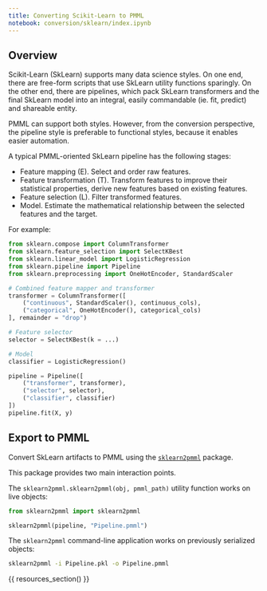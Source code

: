 ```yaml
---
title: Converting Scikit-Learn to PMML
notebook: conversion/sklearn/index.ipynb
---
```


## Overview

Scikit-Learn (SkLearn) supports many data science styles.
On one end, there are free-form scripts that use SkLearn utility functions sparingly.
On the other end, there are pipelines, which pack SkLearn transformers and the final SkLearn model into an integral, easily commandable (ie. fit, predict) and shareable entity.

PMML can support both styles.
However, from the conversion perspective, the pipeline style is preferable to functional styles, because it enables easier automation.

A typical PMML-oriented SkLearn pipeline has the following stages:

* Feature mapping (E). Select and order raw features.
* Feature transformation (T). Transform features to improve their statistical properties, derive new features based on existing features.
* Feature selection (L). Filter transformed features.
* Model. Estimate the mathematical relationship between the selected features and the target.

For example:

```python
from sklearn.compose import ColumnTransformer
from sklearn.feature_selection import SelectKBest
from sklearn.linear_model import LogisticRegression
from sklearn.pipeline import Pipeline
from sklearn.preprocessing import OneHotEncoder, StandardScaler

# Combined feature mapper and transformer
transformer = ColumnTransformer([
	("continuous", StandardScaler(), continuous_cols),
	("categorical", OneHotEncoder(), categorical_cols)
], remainder = "drop")

# Feature selector
selector = SelectKBest(k = ...)

# Model
classifier = LogisticRegression()

pipeline = Pipeline([
	("transformer", transformer),
	("selector", selector),
	("classifier", classifier)
])
pipeline.fit(X, y)
```

## Export to PMML

Convert SkLearn artifacts to PMML using the [`sklearn2pmml`](https://github.com/jpmml/sklearn2pmml) package.

This package provides two main interaction points.

The `sklearn2pmml.sklearn2pmml(obj, pmml_path)` utility function works on live objects:

```python
from sklearn2pmml import sklearn2pmml

sklearn2pmml(pipeline, "Pipeline.pmml")
```

The `sklearn2pmml` command-line application works on previously serialized objects:

```bash
sklearn2pmml -i Pipeline.pkl -o Pipeline.pmml
```

{{ resources_section() }}
